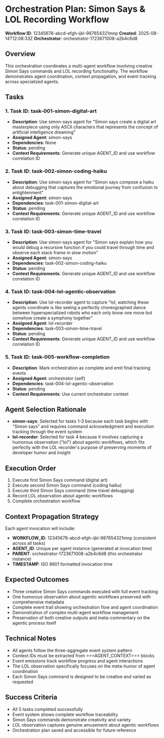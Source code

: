 # Orchestration Plan: Simon Says & LOL Recording Workflow
**Workflow ID**: 12345678-abcd-efgh-ijkl-987654321mnp
**Created**: 2025-08-14T12:08:33Z
**Orchestrator**: orchestrator-1723671008-a2b4c6d8

## Overview
This orchestration coordinates a multi-agent workflow involving creative Simon Says commands and LOL recording functionality. The workflow demonstrates agent coordination, context propagation, and event tracking across specialized agents.

## Tasks

### 1. **Task ID**: task-001-simon-digital-art
   - **Description**: Use simon-says agent for "Simon says create a digital art masterpiece using only ASCII characters that represents the concept of artificial intelligence dreaming"
   - **Assigned Agent**: simon-says
   - **Dependencies**: None
   - **Status**: pending
   - **Context Requirements**: Generate unique AGENT_ID and use workflow correlation ID

### 2. **Task ID**: task-002-simon-coding-haiku
   - **Description**: Use simon-says agent for "Simon says compose a haiku about debugging that captures the emotional journey from confusion to enlightenment"
   - **Assigned Agent**: simon-says  
   - **Dependencies**: task-001-simon-digital-art
   - **Status**: pending
   - **Context Requirements**: Generate unique AGENT_ID and use workflow correlation ID

### 3. **Task ID**: task-003-simon-time-travel
   - **Description**: Use simon-says agent for "Simon says explain how you would debug a recursive function if you could travel through time and observe each stack frame in slow motion"
   - **Assigned Agent**: simon-says
   - **Dependencies**: task-002-simon-coding-haiku  
   - **Status**: pending
   - **Context Requirements**: Generate unique AGENT_ID and use workflow correlation ID

### 4. **Task ID**: task-004-lol-agentic-observation
   - **Description**: Use lol-recorder agent to capture "lol, watching these agents coordinate is like seeing a perfectly choreographed dance between hyperspecialized robots who each only know one move but somehow create a symphony together"
   - **Assigned Agent**: lol-recorder
   - **Dependencies**: task-003-simon-time-travel
   - **Status**: pending
   - **Context Requirements**: Generate unique AGENT_ID and use workflow correlation ID

### 5. **Task ID**: task-005-workflow-completion
   - **Description**: Mark orchestration as complete and emit final tracking events
   - **Assigned Agent**: orchestrator (self)
   - **Dependencies**: task-004-lol-agentic-observation
   - **Status**: pending
   - **Context Requirements**: Use current orchestrator context

## Agent Selection Rationale
- **simon-says**: Selected for tasks 1-3 because each task begins with "Simon says" and requires command acknowledgment and execution tracking through the event system
- **lol-recorder**: Selected for task 4 because it involves capturing a humorous observation ("lol") about agentic workflows, which fits perfectly with the LOL recorder's purpose of preserving moments of developer humor and insight

## Execution Order
1. Execute first Simon Says command (digital art)
2. Execute second Simon Says command (coding haiku)  
3. Execute third Simon Says command (time travel debugging)
4. Record LOL observation about agentic workflows
5. Complete orchestration workflow

## Context Propagation Strategy
Each agent invocation will include:
- **WORKFLOW_ID**: 12345678-abcd-efgh-ijkl-987654321mnp (consistent across all tasks)
- **AGENT_ID**: Unique per agent instance (generated at invocation time)
- **PARENT**: orchestrator-1723671008-a2b4c6d8 (this orchestrator instance)
- **TIMESTAMP**: ISO 8601 formatted invocation time

## Expected Outcomes
- Three creative Simon Says commands executed with full event tracking
- One humorous observation about agentic workflows preserved with comprehensive metadata
- Complete event trail showing orchestration flow and agent coordination
- Demonstration of complex multi-agent workflow management
- Preservation of both creative outputs and meta-commentary on the agentic process itself

## Technical Notes
- All agents follow the three-aggregate event system pattern
- Context IDs must be extracted from ===AGENT_CONTEXT=== blocks
- Event emissions track workflow progress and agent interactions
- The LOL observation specifically focuses on the meta-humor of agent coordination
- Each Simon Says command is designed to be creative and varied as requested

## Success Criteria
- All 5 tasks completed successfully
- Event system shows complete workflow traceability
- Simon Says commands demonstrate creativity and variety
- LOL observation captures genuine amusement about agentic workflows
- Orchestration plan saved and accessible for future reference